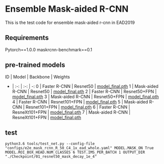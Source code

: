 # Ensemble Mask-aided R-CNN

This is the test code for ensemble mask-aided r-cnn in EAD2019

## Requirements

Pytorch==1.0.0
maskrcnn-benchmark==0.1

## pre-trained models

ID | Model | Backbone | Weights
- | :-: | :-: | -: 
0 | Faster R-CNN | Resnet50 | [model_final.pth](00_resnet50_faster_decay_1e_4/model_final.pth)
1 | Mask-aided R-CNN | Resnet50 | [model_final.pth](01_resnet50_mask_decay_1e_4/model_final.pth) 
2 | Faster R-CNN | Resnet50+FPN | [model_final.pth](02_resnet50-fpn_faster_decay_1e_4/model_final.pth)
3 | Mask-aided R-CNN | Resnet50+FPN | [model_final.pth](03_resnet50-fpn_mask_decay_1e_4/model_final.pth) 
4 | Faster R-CNN | Resnet101+FPN | [model_final.pth](04_resnet101_faster_decay_2e_4/model_final.pth)
5 | Mask-aided R-CNN | Resnet101+FPN | [model_final.pth](05_resnet101-fpn_faster_decay_2e_4/model_final.pth)
6 | Faster R-CNN | ResneXt101+FPN | [model_final.pth](06_resnext101_faster_decay_2e_4/model_final.pth)
7 | Mask-aided R-CNN | ResneXt101+FPN | [model_final.pth](07_resnext101-fpn_faster_decay_2e_4/model_final.pth)


## test

    python3.6 tools/test_net.py --config-file "configs/e2e_mask_rcnn_R_50_C4_1x_ead_whole.yaml" MODEL.MASK_ON True MODEL.ROI_BOX_HEAD.NUM_CLASSES 6 TEST.IMS_PER_BATCH 1 OUTPUT_DIR "./Checkpoint/01_resnet50_mask_decay_1e_4"






